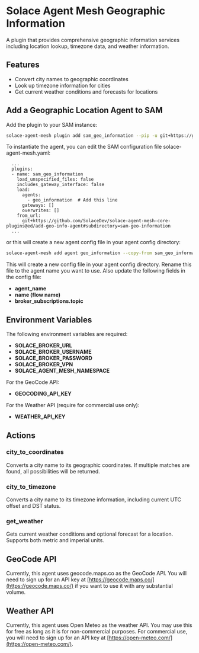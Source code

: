 # Solace Agent Mesh Geographic Information

A plugin that provides comprehensive geographic information services including location lookup, timezone data, and weather information.

## Features

- Convert city names to geographic coordinates
- Look up timezone information for cities
- Get current weather conditions and forecasts for locations

## Add a Geographic Location Agent to SAM

Add the plugin to your SAM instance:

```sh
solace-agent-mesh plugin add sam_geo_information --pip -u git+https://github.com/SolaceLabs/solace-agent-mesh-core-plugins#subdirectory=sam-geo-information
```

To instantiate the agent, you can edit the SAM configuration file solace-agent-mesh.yaml:

```
  ...
  plugins:
  - name: sam_geo_information
    load_unspecified_files: false
    includes_gateway_interface: false
    load:
      agents: 
        - geo_information  # Add this line
      gateways: []
      overwrites: []
    from_url: 
      git+https://github.com/SolaceDev/solace-agent-mesh-core-plugins@ed/add-geo-info-agent#subdirectory=sam-geo-information
  ...
```

or this will create a new agent config file in your agent config directory:

```sh
solace-agent-mesh add agent geo_information --copy-from sam_geo_information
```

This will create a new config file in your agent config directory. Rename this file to the agent name you want to use.
Also update the following fields in the config file:
- **agent_name**
- **name (flow name)**
- **broker_subscriptions.topic**

## Environment Variables

The following environment variables are required:
- **SOLACE_BROKER_URL**
- **SOLACE_BROKER_USERNAME**
- **SOLACE_BROKER_PASSWORD**
- **SOLACE_BROKER_VPN**
- **SOLACE_AGENT_MESH_NAMESPACE**

For the GeoCode API:
- **GEOCODING_API_KEY**

For the Weather API (require for commercial use only):
- **WEATHER_API_KEY**

## Actions

### city_to_coordinates
Converts a city name to its geographic coordinates. If multiple matches are found, all possibilities will be returned.

### city_to_timezone
Converts a city name to its timezone information, including current UTC offset and DST status.

### get_weather
Gets current weather conditions and optional forecast for a location. Supports both metric and imperial units.


## GeoCode API

Currently, this agent uses geocode.maps.co as the GeoCode API. You will need to sign up for an API key at [https://geocode.maps.co/](https://geocode.maps.co/) if you want to use it with any substantial volume.

## Weather API

Currently, this agent uses Open Meteo as the weather API. You may use this for free as long as it is for non-commercial purposes. For commercial use, you will need to sign up for an API key at [https://open-meteo.com/](https://open-meteo.com/).